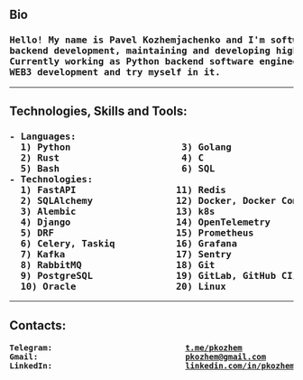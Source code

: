 <h2>Bio</h2>
<h3><pre>
Hello! My name is Pavel Kozhemjachenko and I'm software engineer, specialized on
backend development, maintaining and developing high performing and stable systems.
Currently working as Python backend software engineer. Also I'm interested in Rust,
WEB3 development and try myself in it.
</h3></pre>

---

<h2>Technologies, Skills and Tools: </h2>
<h3><pre>
- Languages:
  1) Python                    3) Golang
  2) Rust                      4) C
  5) Bash                      6) SQL
- Technologies:
  1) FastAPI                  11) Redis
  2) SQLAlchemy               12) Docker, Docker Compoase
  3) Alembic                  13) k8s
  4) Django                   14) OpenTelemetry
  5) DRF                      15) Prometheus
  6) Celery, Taskiq           16) Grafana
  7) Kafka                    17) Sentry
  8) RabbitMQ                 18) Git
  9) PostgreSQL               19) GitLab, GitHub CI/CD
  10) Oracle                  20) Linux
</h3></pre>

---

<h2>Contacts: </h2>
<h4><pre>
Telegram:                            <a href="https://t.me/pkozhem">t.me/pkozhem</a>
Gmail:                               <a href="mailto:pkozhem@gmail.com">pkozhem@gmail.com</a>
LinkedIn:                            <a href="https://linkedin.com/in/pkozhem">linkedin.com/in/pkozhem</a>
</h4></pre>
